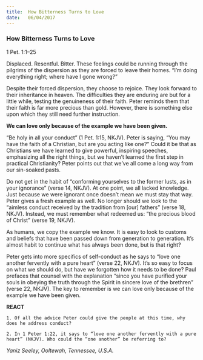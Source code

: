 ```yaml
---
title:  How Bitterness Turns to Love
date:   06/04/2017
---
```


### How Bitterness Turns to Love

1 Pet. 1:1–25

Displaced. Resentful. Bitter. These feelings could be running through the pilgrims of the dispersion as they are forced to leave their homes. “I’m doing everything right; where have I gone wrong?”

Despite their forced dispersion, they choose to rejoice. They look forward to their inheritance in heaven. The difficulties they are enduring are but for a little while, testing the genuineness of their faith. Peter reminds them that their faith is far more precious than gold. However, there is something else upon which they still need further instruction.

**We can love only because of the example we have been given.**

“Be holy in all your conduct” (1 Pet. 1:15, NKJV). Peter is saying, “You may have the faith of a Christian, but are you acting like one?” Could it be that as Christians we have learned to give powerful, inspiring speeches, emphasizing all the right things, but we haven’t learned the first step in practical Christianity? Peter points out that we’ve all come a long way from our sin-soaked pasts.

Do not get in the habit of “conforming yourselves to the former lusts, as in your ignorance” (verse 14, NKJV). At one point, we all lacked knowledge. Just because we were ignorant once doesn’t mean we must stay that way. Peter gives a fresh example as well. No longer should we look to the “aimless conduct received by the tradition from [our] fathers” (verse 18, NKJV). Instead, we must remember what redeemed us: “the precious blood of Christ” (verse 19, NKJV).

As humans, we copy the example we know. It is easy to look to customs and beliefs that have been passed down from generation to generation. It’s almost habit to continue what has always been done, but is that right?

Peter gets into more specifics of self-conduct as he says to “love one another fervently with a pure heart” (verse 22, NKJV). It’s so easy to focus on what we should do, but have we forgotten how it needs to be done? Paul prefaces that counsel with the explanation “since you have purified your souls in obeying the truth through the Spirit in sincere love of the brethren” (verse 22, NKJV). The key to remember is we can love only because of the example we have been given.

**REACT**

`1. Of all the advice Peter could give the people at this time, why does he address conduct?`

`2. In 1 Peter 1:22, it says to “love one another fervently with a pure heart” (NKJV). Who could the “one another” be referring to?`

_Yaniz Seeley, Ooltewah, Tennessee, U.S.A._